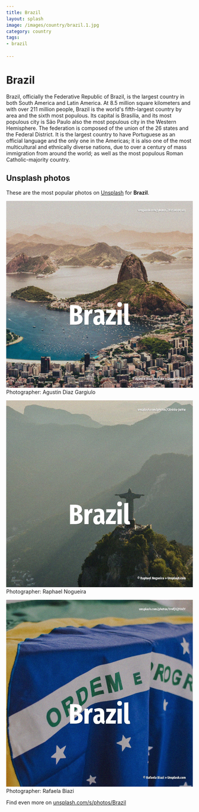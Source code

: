 ```yaml
---
title: Brazil
layout: splash
image: /images/country/brazil.1.jpg
category: country
tags:
- brazil

---
```

# Brazil

Brazil, officially the Federative Republic of Brazil, is the largest country in both South America 
and Latin America.
At 8.5 million square kilometers  and with over 211 million people, Brazil is the world's 
fifth-largest country by area and the sixth most populous.
Its capital is Brasília, and its most populous city is São Paulo also the most populous city in the 
Western Hemisphere.
The federation is composed of the union of the 26 states and the Federal District.
It is the largest country to have Portuguese as an official language and the only one in the 
Americas; it is also one of the most multicultural and ethnically diverse nations, due to over a 
century of mass immigration from around the world; as well as the most populous Roman 
Catholic-majority country.

 
## Unsplash photos
These are the most popular photos on [Unsplash](https://unsplash.com) for **Brazil**.
 
![Brazil](/images/country/brazil.1.jpg)
Photographer:  Agustin Diaz Gargiulo
 
![Brazil](/images/country/brazil.2.jpg)
Photographer:  Raphael Nogueira
 
![Brazil](/images/country/brazil.3.jpg)
Photographer:  Rafaela Biazi
 
Find even more on [unsplash.com/s/photos/Brazil](https://unsplash.com/s/photos/Brazil)
 
